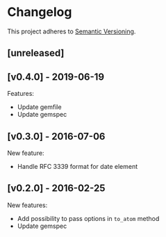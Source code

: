 # Changelog

This project adheres to [Semantic Versioning](http://semver.org/).

## [unreleased]

## [v0.4.0] - 2019-06-19

Features:

- Update gemfile
- Update gemspec

## [v0.3.0] - 2016-07-06

New feature:

- Handle RFC 3339 format for date element

## [v0.2.0] - 2016-02-25

New features:

- Add possibility to pass options in `to_atom` method
- Update gemspec
